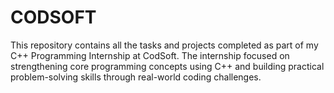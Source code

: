 # CODSOFT
This repository contains all the tasks and projects completed as part of my C++ Programming Internship at CodSoft. The internship focused on strengthening core programming concepts using C++ and building practical problem-solving skills through real-world coding challenges.
